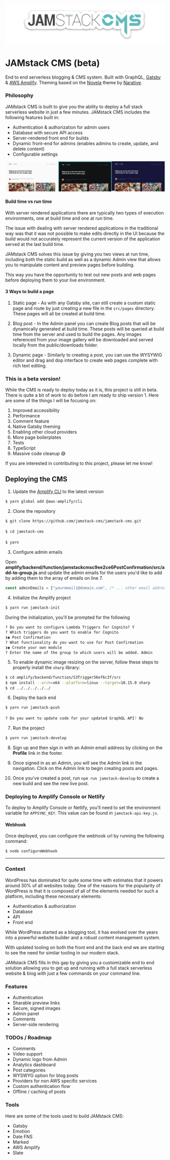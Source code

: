 ![](jamstackcms.jpg)

# JAMstack CMS (beta)

End to end serverless blogging & CMS system. Built with GraphQL, [Gatsby](https://www.gatsbyjs.org/) & [AWS Amplify](https://aws-amplify.github.io/). Theming based on the [Novela](https://github.com/narative/gatsby-theme-novela) theme by [Narative](https://twitter.com/narative). 

### Philosophy

JAMstack CMS is built to give you the ability to deploy a full stack serverless website in just a few minutes. JAMstack CMS includes the following features built in:

- Authentication & authorization for admin users
- Database with secure API access
- Server-rendered front end for builds
- Dynamic front-end for admins (enables admins to create, update, and delete content)
- Configurable settings

![](screens.jpg)

#### Build time vs run time

With server rendered applications there are typically two types of execution environments, one at build time and one at run time.

The issue with dealing with server rendered applications in the traditional way was that it was not possible to make edits directly in the UI because the build would not accurately represent the current version of the application served at the last build time.

JAMstack CMS solves this issue by giving you two views at run time, including both the static build as well as a dynamic Admin view that allows you to manipulate content and preview pages before building.

This way you have the opportunity to test out new posts and web pages before deploying them to your live environment.

#### 3 Ways to build a page

1. Static page - As with any Gatsby site, can still create a custom static page and route by just creating a new file in the `src/pages` directory. These pages will all be created at build time.

2. Blog post - In the Admin panel you can create Blog posts that will be dynamically generated at build time. These posts will be queried at build time from the server and used to build the pages. Any images referenced from your image gallery will be downloaded and served locally from the public/downloads folder.

3. Dynamic page - Similarly to creating a post, you can use the WYSYWIG editor and drag and dop interface to create web pages complete with rich text editing.

### This is a beta version!

While the CMS is ready to deploy today as it is, this project is still in beta. There is quite a bit of work to do before I am ready to ship version 1. Here are some of the things I will be focusing on:

1. Improved accessibility
2. Performance
3. Comment feature
4. Native Gatsby theming
5. Enabling other cloud providers
6. More page boilerplates
7. Tests
8. TypeScript
9. Massive code cleanup 😅

If you are interested in contributing to this project, please let me know!

## Deploying the CMS

1. Update the [Amplify CLI](https://aws-amplify.github.io/docs/) to the latest version

```sh
$ yarn global add @aws-amplify/cli
```

2. Clone the repository

```sh
$ git clone https://github.com/jamstack-cms/jamstack-cms.git

$ cd jamstack-cms

$ yarn
```

3. Configure admin emails

Open __amplify/backend/function/jamstackcmsc9ee2ce6PostConfirmation/src/add-to-group.js__ and update the admin emails for the users you'd like to add by adding them to the array of emails on line 7.

```javascript
const adminEmails = ["youremail1@domain.com", /* ... other email addresses */]
```

4. Initialize the Amplify project

```sh
$ yarn run jamstack-init
```

During the initialization, you'll be prompted for the following

```
? Do you want to configure Lambda Triggers for Cognito? Y
? Which triggers do you want to enable for Cognito
❯◉ Post Confirmation
? What functionality do you want to use for Post Confirmation
❯◉ Create your own module
? Enter the name of the group to which users will be added. Admin
```

5. To enable dynamic image resizing on the server, follow these steps to properly install the `sharp` library:

```sh
$ cd amplify/backend/function/S3Trigger56ef6c3f/src
$ npm install --arch=x64 --platform=linux --target=10.15.0 sharp
$ cd ../../../../../
```

6. Deploy the back end

```sh
$ yarn run jamstack-push

? Do you want to update code for your updated GraphQL API? No
```

7. Run the project

```sh
$ yarn run jamstack-develop
```

8. Sign up and then sign in with an Admin email address by clicking on the __Profile__ link in the footer.

9. Once signed in as an Admin, you will see the Admin link in the navigation. Click on the Admin link to begin creating posts and pages.

10. Once you've created a post, run `npm run jamstack-develop` to create a new build and see the new live post.

### Deploying to Amplify Console or Netlify

To deploy to Amplify Console or Netlify, you'll need to set the environment variable for `APPSYNC_KEY`. This value can be found in `jamstack-api-key.js`.

#### Webhook

Once deployed, you can configure the webhook url by running the following command:

```sh
$ node configureWebhook
```

---

### Context

WordPress has dominated for quite some time with estimates that it powers around 30% of all websites today. One of the reasons for the popularity of WordPress is that it is composed of all of the elements needed for such a platform, including these necessary elements:

- Authentication & authorization
- Database
- API
- Front end

While WordPress started as a blogging tool, it has evolved over the years into a powerful website builder and a robust content management system.

With updated tooling on both the front end and the back end we are starting to see the need for similar tooling in our modern stack.

JAMstack CMS fills in this gap by giving you a customizable end to end solution allowing you to get up and running with a full stack serverless website & blog with just a few commands on your command line.

### Features

- Authentication
- Sharable preview links
- Secure, signed images
- Admin panel
- Comments
- Server-side rendering

### TODOs / Roadmap

- Comments
- Video support
- Dynamic logo from Admin
- Analytics dashboard
- Post categories
- WYSWYG option for blog posts
- Providers for non AWS specific services
- Custom authentication flow
- Offline / caching of posts

### Tools

Here are some of the tools used to build JAMstack CMS:
- Gatsby
- Emotion 
- Date FNS 
- Marked 
- AWS Amplify
- Slate